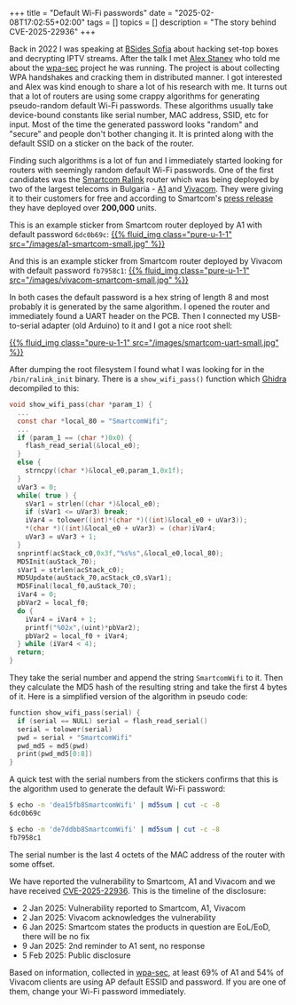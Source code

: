 +++
title = "Default Wi-Fi passwords"
date = "2025-02-08T17:02:55+02:00"
tags = []
topics = []
description = "The story behind CVE-2025-22936"
+++

Back in 2022 I was speaking at [BSides Sofia](https://securitybsides.bg/) about hacking set-top boxes and decrypting IPTV streams.
After the talk I met [Alex Stanev](https://sec.stanev.org/) who told me about the [wpa-sec](https://wpa-sec.stanev.org/) project he was running.
The project is about collecting WPA handshakes and cracking them in distributed manner.
I got interested and Alex was kind enough to share a lot of his research with me.
It turns out that a lot of routers are using some crappy algorithms for generating pseudo-random default Wi-Fi passwords.
These algorithms usually take device-bound constants like serial number, MAC address, SSID, etc for input.
Most of the time the generated password looks "random" and "secure" and people don't bother changing it.
It is printed along with the default SSID on a sticker on the back of the router.

Finding such algorithms is a lot of fun and I immediately started looking for routers with seemingly random default Wi-Fi passwords.
One of the first candidates was the [Smartcom Ralink](https://help.a1.bg/internet/fixed-internet/wireless-routers/smartcom-ralink/about-the-device)
router which was being deployed by two of the largest telecoms in Bulgaria - [A1](https://www.a1.bg/) and [Vivacom](https://www.vivacom.bg/).
They were giving it to their customers for free and according to Smartcom's [press release](https://smartcom.bg/customer-success/csp-xcpe) they have deployed over **200,000** units.


This is an example sticker from Smartcom router deployed by A1 with default password `6dc0b69c`:
[{{% fluid_img class="pure-u-1-1" src="/images/a1-smartcom-small.jpg" %}}](/images/a1-smartcom.jpg "A1 Smartcom router")

And this is an example sticker from Smartcom router deployed by Vivacom with default password `fb7958c1`:
[{{% fluid_img class="pure-u-1-1" src="/images/vivacom-smartcom-small.jpg" %}}](/images/vivacom-smartcom.jpg "Vivacom Smartcom router")

In both cases the default password is a hex string of length 8 and most probably it is generated by the same algorithm.
I opened the router and immediately found a UART header on the PCB.
Then I connected my USB-to-serial adapter (old Arduino) to it and I got a nice root shell:

[{{% fluid_img class="pure-u-1-1" src="/images/smartcom-uart-small.jpg" %}}](/images/smartcom-uart.jpg "Serial console")

After dumping the root filesystem I found what I was looking for in the `/bin/ralink_init` binary.
There is a `show_wifi_pass()` function which [Ghidra](https://ghidra-sre.org/) decompiled to this:

```c
void show_wifi_pass(char *param_1) {
  ...
  const char *local_80 = "SmartcomWifi";
  ...
  if (param_1 == (char *)0x0) {
    flash_read_serial(&local_e0);
  }
  else {
    strncpy((char *)&local_e0,param_1,0x1f);
  }
  uVar3 = 0;
  while( true ) {
    sVar1 = strlen((char *)&local_e0);
    if (sVar1 <= uVar3) break;
    iVar4 = tolower((int)*(char *)((int)&local_e0 + uVar3));
    *(char *)((int)&local_e0 + uVar3) = (char)iVar4;
    uVar3 = uVar3 + 1;
  }
  snprintf(acStack_c0,0x3f,"%s%s",&local_e0,local_80);
  MD5Init(auStack_70);
  sVar1 = strlen(acStack_c0);
  MD5Update(auStack_70,acStack_c0,sVar1);
  MD5Final(local_f0,auStack_70);
  iVar4 = 0;
  pbVar2 = local_f0;
  do {
    iVar4 = iVar4 + 1;
    printf("%02x",(uint)*pbVar2);
    pbVar2 = local_f0 + iVar4;
  } while (iVar4 < 4);
  return;
}
```

They take the serial number and append the string `SmartcomWifi` to it.
Then they calculate the MD5 hash of the resulting string and take the first 4 bytes of it.
Here is a simplified version of the algorithm in pseudo code:

```c
function show_wifi_pass(serial) {
  if (serial == NULL) serial = flash_read_serial()
  serial = tolower(serial)
  pwd = serial + "SmartcomWifi"
  pwd_md5 = md5(pwd)
  print(pwd_md5[0:8])
}
```

A quick test with the serial numbers from the stickers confirms that this is the algorithm used to generate the default Wi-Fi password:

```bash
$ echo -n 'dea15fb8SmartcomWifi' | md5sum | cut -c -8
6dc0b69c

$ echo -n 'de7ddbb8SmartcomWifi' | md5sum | cut -c -8
fb7958c1
```

The serial number is the last 4 octets of the MAC address of the router with some offset.

We have reported the vulnerability to Smartcom, A1 and Vivacom and we have received [CVE-2025-22936](https://nvd.nist.gov/vuln/detail/CVE-2025-22936).
This is the timeline of the disclosure:
 *  2 Jan 2025: Vulnerability reported to Smartcom, A1, Vivacom
 *  2 Jan 2025: Vivacom acknowledges the vulnerability
 *  6 Jan 2025: Smartcom states the products in question are EoL/EoD, there will be no fix
 *  9 Jan 2025: 2nd reminder to A1 sent, no response
 *  5 Feb 2025: Public disclosure

Based on information, collected in [wpa-sec](https://wpa-sec.stanev.org/), at least 69% of A1 and 54% of Vivacom clients are using AP default ESSID and password. If you are one of them, change your Wi-Fi password immediately.